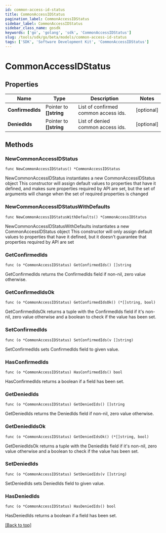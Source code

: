 ```yaml
---
id: common-access-id-status
title: CommonAccessIDStatus
pagination_label: CommonAccessIDStatus
sidebar_label: CommonAccessIDStatus
sidebar_class_name: gosdk
keywords: ['go', 'golang', 'sdk', 'CommonAccessIDStatus'] 
slug: /tools/sdk/go/beta/models/common-access-id-status
tags: ['SDK', 'Software Development Kit', 'CommonAccessIDStatus']
---
```


# CommonAccessIDStatus

## Properties

Name | Type | Description | Notes
------------ | ------------- | ------------- | -------------
**ConfirmedIds** |  Pointer to **[]string** | List of confirmed common access ids. | [optional] 
**DeniedIds** |  Pointer to **[]string** | List of denied common access ids. | [optional] 

## Methods

### NewCommonAccessIDStatus

`func NewCommonAccessIDStatus() *CommonAccessIDStatus`

NewCommonAccessIDStatus instantiates a new CommonAccessIDStatus object
This constructor will assign default values to properties that have it defined,
and makes sure properties required by API are set, but the set of arguments
will change when the set of required properties is changed

### NewCommonAccessIDStatusWithDefaults

`func NewCommonAccessIDStatusWithDefaults() *CommonAccessIDStatus`

NewCommonAccessIDStatusWithDefaults instantiates a new CommonAccessIDStatus object
This constructor will only assign default values to properties that have it defined,
but it doesn't guarantee that properties required by API are set

### GetConfirmedIds

`func (o *CommonAccessIDStatus) GetConfirmedIds() []string`

GetConfirmedIds returns the ConfirmedIds field if non-nil, zero value otherwise.

### GetConfirmedIdsOk

`func (o *CommonAccessIDStatus) GetConfirmedIdsOk() (*[]string, bool)`

GetConfirmedIdsOk returns a tuple with the ConfirmedIds field if it's non-nil, zero value otherwise
and a boolean to check if the value has been set.

### SetConfirmedIds

`func (o *CommonAccessIDStatus) SetConfirmedIds(v []string)`

SetConfirmedIds sets ConfirmedIds field to given value.

### HasConfirmedIds

`func (o *CommonAccessIDStatus) HasConfirmedIds() bool`

HasConfirmedIds returns a boolean if a field has been set.

### GetDeniedIds

`func (o *CommonAccessIDStatus) GetDeniedIds() []string`

GetDeniedIds returns the DeniedIds field if non-nil, zero value otherwise.

### GetDeniedIdsOk

`func (o *CommonAccessIDStatus) GetDeniedIdsOk() (*[]string, bool)`

GetDeniedIdsOk returns a tuple with the DeniedIds field if it's non-nil, zero value otherwise
and a boolean to check if the value has been set.

### SetDeniedIds

`func (o *CommonAccessIDStatus) SetDeniedIds(v []string)`

SetDeniedIds sets DeniedIds field to given value.

### HasDeniedIds

`func (o *CommonAccessIDStatus) HasDeniedIds() bool`

HasDeniedIds returns a boolean if a field has been set.


[[Back to top]](#) 



